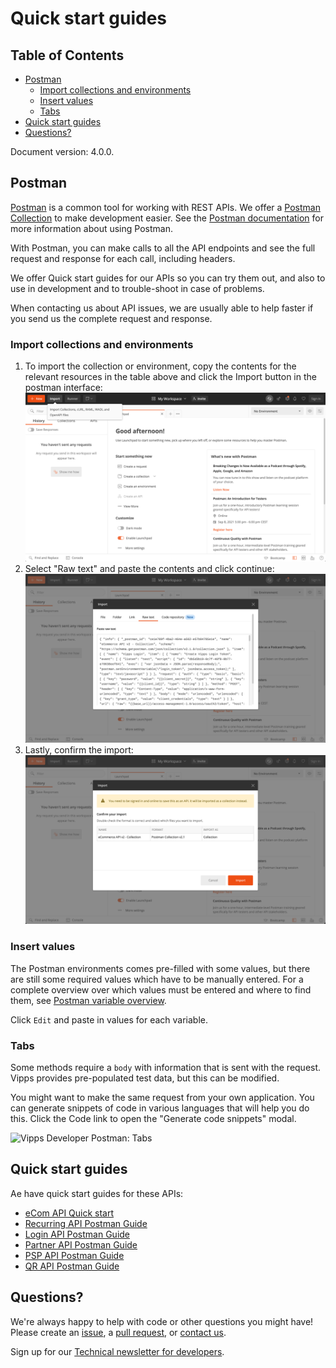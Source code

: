 <!-- START_METADATA
---
title: Quick start guides
sidebar_position: 15
---
END_METADATA -->

# Quick start guides

<!-- START_TOC -->

## Table of Contents
* [Postman](#postman)
  * [Import collections and environments](#import-collections-and-environments)
  * [Insert values](#insert-values)
  * [Tabs](#tabs)
* [Quick start guides](#quick-start-guides)
* [Questions?](#questions)

<!-- END_TOC -->

Document version: 4.0.0.

## Postman

[Postman](https://www.getpostman.com/) is a common tool for working with REST APIs.
We offer a [Postman Collection](https://www.getpostman.com/collection) to make development easier.
See the [Postman documentation](https://www.getpostman.com/docs/) for more information about using Postman.

With Postman, you can make calls to all the API endpoints and see the full
request and response for each call, including headers.

We offer Quick start guides for our APIs so you can try them out, and also
to use in development and to trouble-shoot in case of problems.

When contacting us about API issues, we are usually able to help faster if you send us
the complete request and response.

### Import collections and environments

1. To import the collection or environment, copy the contents for the relevant
   resources in the table above and click the Import button in the postman interface:
   ![Postman import](images/postman-import.png)
2. Select "Raw text" and paste the contents and click continue:
   ![Postman paste](images/postman-raw.png)
3. Lastly, confirm the import:
   ![Postman confirm](images/postman-confirm.png)

### Insert values

The Postman environments comes pre-filled with some values, but there are still
some required values which have to be manually entered. For a complete overview
over which values must be entered and where to find them, see
[Postman variable overview](#postman-variables-overview).

Click `Edit` and paste in values for each variable.

### Tabs

Some methods require a `body` with information that is sent with the request.
Vipps provides pre-populated test data, but this can be modified.

You might want to make the same request from your own application. You can
generate snippets of code in various languages that will help you do this.
Click the Code link to open the "Generate code snippets" modal.

![Vipps Developer Postman: Tabs](images/postman-tabs.png)

## Quick start guides

Ae have quick start guides for these APIs:

* [eCom API Quick start](https://github.com/vippsas/vipps-ecom-api/blob/master/vipps-ecom-api-quick-start.md)
* [Recurring API Postman Guide](https://github.com/vippsas/vipps-recurring-api/blob/master/vipps-recurring-postman.md)
* [Login API Postman Guide](https://github.com/vippsas/vipps-login-api/blob/master/vipps-login-postman.md)
* [Partner API Postman Guide](https://github.com/vippsas/vipps-partner-api/blob/main/vipps-partner-postman.md)
* [PSP API Postman Guide](https://github.com/vippsas/vipps-psp-api/blob/master/vipps-psp-postman.md)
* [QR API Postman Guide](https://github.com/vippsas/vipps-qr-api/blob/main/vipps-qr-api-postman.md)


## Questions?

We're always happy to help with code or other questions you might have!
Please create an [issue](https://github.com/vippsas/vipps-developers/issues),
a [pull request](https://github.com/vippsas/vipps-developers/pulls),
or [contact us](https://github.com/vippsas/vipps-developers/blob/master/contact.md).

Sign up for our [Technical newsletter for developers](https://github.com/vippsas/vipps-developers/tree/master/newsletters).
